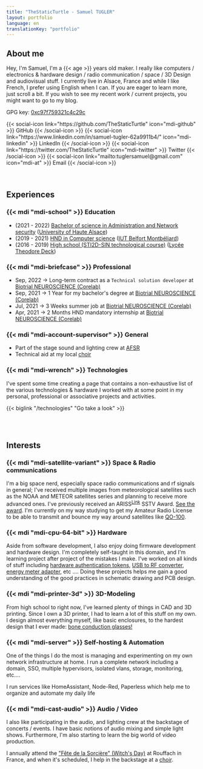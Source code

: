 ```yaml
---
title: "TheStaticTurtle - Samuel TUGLER"
layout: portfolio
language: en
translationKey: "portfolio"
---
```


## About me

Hey, I'm Samuel, I'm a {{< age >}} years old maker. I really like computers / electronics & hardware design / radio communication / space / 3D Design and audiovisual stuff.
I currently live in Alsace, France and while I like French, I prefer using English when I can. If you are eager to learn more, just scroll a bit.
If you wish to see my recent work / current projects, you might want to go to my blog.

GPG key: [0xc97f759321c4c29c](https://keyserver.ubuntu.com/pks/lookup?search=0xc97f759321c4c29c&fingerprint=on&op=index)

<div class="d-flex flex-row">
    {{< social-icon link="https://github.com/TheStaticTurtle" icon="mdi-github" >}} GitHub {{< /social-icon >}}
    {{< social-icon link="https://www.linkedin.com/in/samuel-tugler-62a9911b4/" icon="mdi-linkedin" >}} LinkedIn {{< /social-icon >}}
    {{< social-icon link="https://twitter.com/TheStaticTurtle" icon="mdi-twitter" >}} Twitter {{< /social-icon >}}
    {{< social-icon link="mailto:tuglersamuel@gmail.com" icon="mdi-at" >}} Email {{< /social-icon >}}
</div>

<br>
<br>

## Experiences
### {{< mdi "mdi-school" >}} Education
- (2021 - 2022) [Bachelor of science in Administration and Network security](https://www.iutcolmar.uha.fr/index.php/formations/diplomes/bac-3-licences-professionnelles/lp-metiers-des-reseaux-informatiques-et-telecommunications-parcours-administration-et-securite-des-reseaux/) ([University of Haute Alsace](https://www.uha.fr/en/index.html))
- (2019 - 2021) [HND in Computer science](http://www.iut-bm.univ-fcomte.fr/) ([IUT Belfort Montbéliard](http://www.iut-bm.univ-fcomte.fr/))
- (2016 - 2019) [High school (STI2D-SIN technological course)](https://oniseptv.onisep.fr/onv/bac-techno-sti2d-specialite-systeme-dinformation-et-numerique-sin) ([Lycée Theodore Deck](http://www.lyceedeck.fr/))

### {{< mdi "mdi-briefcase" >}} Professional
- Sep, 2022 → Long-term contract as a `Technical solution developer` at [Biotrial NEUROSCIENCE (Corelab)](https://www.biotrial.com/)
- Sep, 2021 → 1 Year for my bachelor's degree at [Biotrial NEUROSCIENCE (Corelab)](https://www.biotrial.com/)
- Jul, 2021 → 3 Weeks summer job at [Biotrial NEUROSCIENCE (Corelab)](https://www.biotrial.com/)
- Apr, 2021 → 2 Months HND mandatory internship at [Biotrial NEUROSCIENCE (Corelab)](https://www.biotrial.com/)

### {{< mdi "mdi-account-supervisor" >}} General
- Part of the stage sound and lighting crew at [AFSR](https://www.fete-sorciere.com/association.html)
- Technical aid at my local [choir](https://choraleoberhergheim.wixsite.com/choraleoberhergheim)

### {{< mdi "mdi-wrench" >}} Technologies

I've spent some time creating a page that contains a non-exhaustive list of the various technologies & hardware I worked with at some point in my personal, professional or associative projects and activities.

{{< biglink "/technologies" "Go take a look" >}}

<br>
<br>

## Interests
### {{< mdi "mdi-satellite-variant" >}} Space & Radio communications
I'm a big space nerd, especially space radio communications and rf signals in general; I've received multiple images from meteorological satellites such as the NOAA and METEOR satellites series and planning to receive more advanced ones. I've previously received an ARISS<sup>[Link](https://www.ariss.org/)</sup> SSTV Award. [See the award](images/sstv-diploma.png). I'm currently on my way studying to get my Amateur Radio License to be able to transmit and bounce my way around satellites like [QO-100](https://amsat-uk.org/satellites/geo/eshail-2/EsHail-2).

### {{< mdi "mdi-cpu-64-bit" >}} Hardware
Aside from software development, I also enjoy doing firmware development and hardware design. I'm completely self-taught in this domain, and I'm learning project after project of the mistakes I make.
I've worked on all kinds of stuff including [hardware authentication tokens](https://blog.thestaticturtle.fr/lets-make-a-diy-gpg-usb-key/), [USB to RF converter](https://blog.thestaticturtle.fr/open433-lets-turn-light-on-with-the-computer/), [energy meter adapter](https://blog.thestaticturtle.fr/linkylink-connecting-myself-to-the-energy-meter/), etc ….
Doing these projects helps me gain a good understanding of the good practices in schematic drawing and PCB design.

### {{< mdi "mdi-printer-3d" >}} 3D-Modeling
From high school to right now, I've learned plenty of things in CAD and 3D printing. Since I own a 3D printer, I had to learn a lot of this stuff on my own. I design almost everything myself, like basic enclosures, to the hardest design that I ever made: [bone conduction glasses!](https://blog.thestaticturtle.fr/bone-conduction-glasses/)

### {{< mdi "mdi-server" >}} Self-hosting & Automation
One of the things I do the most is managing and experimenting on my own network infrastructure at home. I run a complete network including a domain, SSO,  multiple hypervisors, isolated vlans, storage, monitoring, etc….

I run services like HomeAssistant, Node-Red, Paperless which help me to organize and automate my daily life

### {{< mdi "mdi-cast-audio" >}} Audio / Video
I also like participating in the audio, and lighting crew  at the backstage of concerts / events. I have basic notions of audio mixing and simple light shows. Furthermore, I'm also starting to learn the big world of video production.

I annually attend the ["Fête de la Sorcière" (Witch's Day)](https://www.fete-sorciere.com/) at Rouffach in France, and when it's scheduled, I help in the backstage at a [choir](https://choraleoberhergheim.wixsite.com/choraleoberhergheim).

